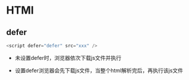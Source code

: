 # HTMl

## defer

```js
<script defer="defer" src="xxx" />
```

- 未设置defer时，浏览器依次下载js文件并执行

- 设置defer浏览器会先下载js文件，当整个html解析完后，再执行该js文件